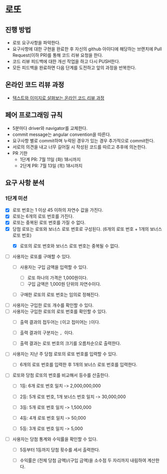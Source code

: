# 로또

## 진행 방법

* 로또 요구사항을 파악한다.
* 요구사항에 대한 구현을 완료한 후 자신의 github 아이디에 해당하는 브랜치에 Pull Request(이하 PR)를 통해 코드 리뷰 요청을 한다.
* 코드 리뷰 피드백에 대한 개선 작업을 하고 다시 PUSH한다.
* 모든 피드백을 완료하면 다음 단계를 도전하고 앞의 과정을 반복한다.

## 온라인 코드 리뷰 과정

* [텍스트와 이미지로 살펴보는 온라인 코드 리뷰 과정](https://github.com/next-step/nextstep-docs/tree/master/codereview)

## 페어 프로그래밍 규칙

* 5분마다 driver와 navigator를 교체한다.
* commit message는 angular convention을 따른다.
* 요구사항 별로 commit하며 누락된 경우가 있는 경우 추가적으로 commit한다.
* 서로의 의견을 내고 너무 길어질 시 작성된 코드를 따르고 추후에 의논한다.
* PR 기한
    * 1단계 PR: 7월 11일 (화) 18시까지
    * 2단계 PR: 7월 13일 (목) 18시까지

## 요구 사항 분석

### 1단계 미션

- [x] 로또 번호는 1 이상 45 이하의 자연수 값을 가진다.
- [x] 로또는 6개의 로또 번호를 가진다.
- [x] 로또는 중복된 로또 번호를 가질 수 없다.
- [x] 당첨 로또는 로또와 보너스 로또 번호로 구성된다. (6개의 로또 번호 + 1개의 보너스 로또 번호)
    - [x] 로또의 로또 번호와 보너스 로또 번호는 중복될 수 없다.


- [ ] 사용자는 로또를 구매할 수 있다.
    - [ ] 사용자는 구입 금액을 입력할 수 있다.
        - [ ] 로또 하나의 가격은 1,000원이다.
        - [ ] 구입 금액은 1,000원 단위의 자연수이다.
    - [ ] 구매한 로또의 로또 번호는 임의로 정해진다.


- [ ] 사용자는 구입한 로또 개수를 확인할 수 있다.
- [ ] 사용자는 구입한 로또의 로또 번호를 확인할 수 있다.
    - [ ] 출력 결과의 접두어는 `[`이고 접미어는 `]`이다.
    - [ ] 출력 결과의 구분자는 `, `이다.
    - [ ] 출력 결과는 로또 번호의 크기를 오름차순으로 출력한다.


- [ ] 사용자는 지난 주 당첨 로또의 로또 번호를 입력할 수 있다.
    - [ ] 6개의 로또 번호를 입력한 후 1개의 보너스 로또 번호를 입력한다.


- [ ] 로또와 당첨 로또의 번호를 비교해서 등수를 산출한다.
    - [ ] 1등: 6개 로또 번호 일치 -> 2,000,000,000
    - [ ] 2등: 5개 로또 번호, 1개 보너스 번호 일치 -> 30,000,000
    - [ ] 3등: 5개 로또 번호 일치 -> 1,500,000
    - [ ] 4등: 4개 로또 번호 일치 -> 50,000
    - [ ] 5등: 3개 로또 번호 일치 -> 5,000


- [ ] 사용자는 당첨 통계와 수익률을 확인할 수 있다.
    - [ ] 5등부터 1등까지 당첨 횟수를 세서 출력한다.
    - [ ] 수익률은 (전체 당첨 금액)/(구입 금액)을 소수점 두 자리까지 내림하여 계산한다.
  